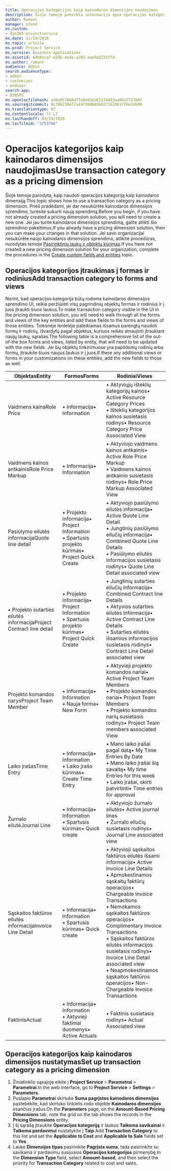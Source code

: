 ```yaml
---
title: Operacijos kategorijos kaip kainodaros dimensijos naudojimas
description: Šioje temoje pateikta informacija apie operacijos kategorijos kaip kainodaros dimensijos naudojimą.
author: Rumant
manager: kfend
ms.custom:
- dyn365-projectservice
ms.date: 11/19/2018
ms.topic: article
ms.prod: Project Service
ms.service: business-applications
ms.assetid: 64b81ca7-e2db-4e4a-a202-aae0eb235ffd
ms.author: rumant
audience: Admin
search.audienceType:
- admin
- customizer
- enduser
search.app:
- D365PS
ms.openlocfilehash: a36e0578b8d77a0ed1ea61134453aa064771760f
ms.sourcegitcommit: 8c786230ef2a497280885b827162561776e2eb00
ms.translationtype: HT
ms.contentlocale: lt-LT
ms.lasthandoff: 03/24/2020
ms.locfileid: "3753766"
---
```

# <a name="use-transaction-category-as-a-pricing-dimension"></a><span data-ttu-id="d907b-103">Operacijos kategorijos kaip kainodaros dimensijos naudojimas</span><span class="sxs-lookup"><span data-stu-id="d907b-103">Use transaction category as a pricing dimension</span></span>
<span data-ttu-id="d907b-104">Šioje temoje parodyta, kaip naudoti operacijos kategoriją kaip kainodaros dimensiją.</span><span class="sxs-lookup"><span data-stu-id="d907b-104">This topic shows how to use a transaction category as a pricing dimension.</span></span> <span data-ttu-id="d907b-105">Prieš pradėdami, jei dar nesukūrėte kainodaros dimensijos sprendimo, turėsite sukurti naują sprendimą.</span><span class="sxs-lookup"><span data-stu-id="d907b-105">Before you begin, if you have not already created a pricing dimension solution, you will need to create a new one.</span></span> <span data-ttu-id="d907b-106">Jei jau turite kainodaros dimensijos sprendimą, galite atlikti šio sprendimo pakeitimus.</span><span class="sxs-lookup"><span data-stu-id="d907b-106">If you already have a pricing dimension solution, then you can make your changes in that solution.</span></span> <span data-ttu-id="d907b-107">Jei savo organizacijai nesukūrėte naujo kainodaros dimensijos sprendimo, atlikite procedūras, nurodytas temoje [Pasirinktinių laukų ir objektų kūrimas](create-custom-fields-entities.md).</span><span class="sxs-lookup"><span data-stu-id="d907b-107">If you have not created a new pricing dimension solution for your organization, complete the procedures in the [Create custom fields and entities](create-custom-fields-entities.md) topic.</span></span>

## <a name="add-transaction-category-to-forms-and-views"></a><span data-ttu-id="d907b-108">Operacijos kategorijos įtraukimas į formas ir rodinius</span><span class="sxs-lookup"><span data-stu-id="d907b-108">Add transaction category to forms and views</span></span>
<span data-ttu-id="d907b-109">Norint, kad operacijos kategorija būtų rodoma kainodaros dimensijos sprendimo UI, reikia peržiūrėti visų pagrindinių objektų formas ir rodinius ir į juos įtraukti šiuos laukus.</span><span class="sxs-lookup"><span data-stu-id="d907b-109">To make transaction category visible in the UI in the pricing dimension solution, you will need to walk through all the forms and views of the key entities and add these fields to the forms and views of those entities.</span></span>
<span data-ttu-id="d907b-110">Tolesnėje lentelėje pateikiamas išsamus parengtų naudoti formų ir rodinių, išvardytų pagal objektus, kuriuos reikės atnaujinti įtraukiant naujų laukų, sąrašas.</span><span class="sxs-lookup"><span data-stu-id="d907b-110">The following table is a comprehensive list of the out-of-the box forms and views, listed by entity, that will need to be updated with the new fields.</span></span> <span data-ttu-id="d907b-111">Jei šių objektų tinkinimuose yra papildomų rodinių arba formų, įtraukite šiuos naujus laukus ir į juos.</span><span class="sxs-lookup"><span data-stu-id="d907b-111">If there any additional views or forms in your customizations on these entities, add the new fields to those as well.</span></span>

|  <span data-ttu-id="d907b-112">Objektas</span><span class="sxs-lookup"><span data-stu-id="d907b-112">Entity</span></span>        | <span data-ttu-id="d907b-113">Formos</span><span class="sxs-lookup"><span data-stu-id="d907b-113">Forms</span></span>     |<span data-ttu-id="d907b-114">Rodiniai</span><span class="sxs-lookup"><span data-stu-id="d907b-114">Views</span></span>        |
| ------------------------------|---------------------------------|----------------------------------|
|  <span data-ttu-id="d907b-115">Vaidmens kaina</span><span class="sxs-lookup"><span data-stu-id="d907b-115">Role Price</span></span>|<span data-ttu-id="d907b-116">• Informacija</span><span class="sxs-lookup"><span data-stu-id="d907b-116">• Information</span></span> |<span data-ttu-id="d907b-117">• Aktyviųjų išteklių kategorijų kainos</span><span class="sxs-lookup"><span data-stu-id="d907b-117">• Active Resource Category Prices</span></span><br> <span data-ttu-id="d907b-118">• Išteklių kategorijos kainos susietasis rodinys</span><span class="sxs-lookup"><span data-stu-id="d907b-118">• Resource Category Price Associated View</span></span>|
|  <span data-ttu-id="d907b-119">Vaidmens kainos antkainis</span><span class="sxs-lookup"><span data-stu-id="d907b-119">Role Price Markup</span></span>|<span data-ttu-id="d907b-120">• Informacija</span><span class="sxs-lookup"><span data-stu-id="d907b-120">• Information</span></span>|<span data-ttu-id="d907b-121">• Aktyviojo vaidmens kainos antkainis</span><span class="sxs-lookup"><span data-stu-id="d907b-121">• Active Role Price Markup</span></span><br><span data-ttu-id="d907b-122">• Vaidmens kainos antkainio susietasis rodinys</span><span class="sxs-lookup"><span data-stu-id="d907b-122">• Role Price Markup Associated View</span></span>|
|  <span data-ttu-id="d907b-123">Pasiūlymo eilutės informacija</span><span class="sxs-lookup"><span data-stu-id="d907b-123">Quote line detail</span></span>|<span data-ttu-id="d907b-124">• Projekto informacija</span><span class="sxs-lookup"><span data-stu-id="d907b-124">• Project Information</span></span><br><span data-ttu-id="d907b-125">• Spartusis projekto kūrimas</span><span class="sxs-lookup"><span data-stu-id="d907b-125">• Project Quick Create</span></span>|<span data-ttu-id="d907b-126">• Aktyviojo pasiūlymo eilutės informacija</span><span class="sxs-lookup"><span data-stu-id="d907b-126">• Active Quote Line Detail</span></span><br><span data-ttu-id="d907b-127">• Jungtinių pasiūlymo eilučių informacija</span><span class="sxs-lookup"><span data-stu-id="d907b-127">• Combined Quote Line Details</span></span><br><span data-ttu-id="d907b-128">• Pasiūlymo eilutės informacijos susietasis rodinys</span><span class="sxs-lookup"><span data-stu-id="d907b-128">• Quote Line Detail associated view</span></span>|
|  <span data-ttu-id="d907b-129">• Projekto sutarties eilutės informacija</span><span class="sxs-lookup"><span data-stu-id="d907b-129">Project Contract line detail</span></span>|<span data-ttu-id="d907b-130">• Projekto informacija</span><span class="sxs-lookup"><span data-stu-id="d907b-130">• Project Information</span></span><br><span data-ttu-id="d907b-131">• Spartusis projekto kūrimas</span><span class="sxs-lookup"><span data-stu-id="d907b-131">• Project Quick Create</span></span>|<span data-ttu-id="d907b-132">• Jungtinių sutarties eilučių informacija</span><span class="sxs-lookup"><span data-stu-id="d907b-132">• Combined Contract line Details</span></span><br><span data-ttu-id="d907b-133">• Aktyvios sutarties eilutės informacija</span><span class="sxs-lookup"><span data-stu-id="d907b-133">• Active Contract Line Details</span></span><br><span data-ttu-id="d907b-134">• Sutarties eilutės išsamios informacijos susietasis rodinys</span><span class="sxs-lookup"><span data-stu-id="d907b-134">• Contract Line Detail associated view</span></span>|
|  <span data-ttu-id="d907b-135">Projekto komandos narys</span><span class="sxs-lookup"><span data-stu-id="d907b-135">Project Team Member</span></span>|<span data-ttu-id="d907b-136">• Informacija</span><span class="sxs-lookup"><span data-stu-id="d907b-136">• Information</span></span><br><span data-ttu-id="d907b-137">• Nauja forma</span><span class="sxs-lookup"><span data-stu-id="d907b-137">• New Form</span></span>|<span data-ttu-id="d907b-138">• Aktyvieji projekto komandos nariai</span><span class="sxs-lookup"><span data-stu-id="d907b-138">• Active Project Team Members</span></span><br><span data-ttu-id="d907b-139">• Projekto komandos nariai</span><span class="sxs-lookup"><span data-stu-id="d907b-139">• Project Team Members</span></span><br><span data-ttu-id="d907b-140">• Projekto komandos narių susietasis rodinys</span><span class="sxs-lookup"><span data-stu-id="d907b-140">• Project Team members associated View</span></span>|
|  <span data-ttu-id="d907b-141">Laiko įrašas</span><span class="sxs-lookup"><span data-stu-id="d907b-141">Time Entry</span></span>|<span data-ttu-id="d907b-142">• Informacija</span><span class="sxs-lookup"><span data-stu-id="d907b-142">• Information</span></span><br><span data-ttu-id="d907b-143">• Laiko įrašo kūrimas</span><span class="sxs-lookup"><span data-stu-id="d907b-143">• Create Time Entry</span></span>|<span data-ttu-id="d907b-144">• Mano laiko įrašai pagal datą</span><span class="sxs-lookup"><span data-stu-id="d907b-144">• My Time Entries By Date</span></span><br><span data-ttu-id="d907b-145">• Mano laiko įrašai šią savaitę</span><span class="sxs-lookup"><span data-stu-id="d907b-145">• My time Entries for this week</span></span><br><span data-ttu-id="d907b-146">• Laiko įrašai, skirti patvirtinti</span><span class="sxs-lookup"><span data-stu-id="d907b-146">• Time entries for approval</span></span>|
|  <span data-ttu-id="d907b-147">Žurnalo eilutė</span><span class="sxs-lookup"><span data-stu-id="d907b-147">Journal Line</span></span>|<span data-ttu-id="d907b-148">• Informacija</span><span class="sxs-lookup"><span data-stu-id="d907b-148">• Information</span></span><br><span data-ttu-id="d907b-149">• Spartusis kūrimas</span><span class="sxs-lookup"><span data-stu-id="d907b-149">• Quick create</span></span>|<span data-ttu-id="d907b-150">• Aktyviojo žurnalo eilutės</span><span class="sxs-lookup"><span data-stu-id="d907b-150">• Active journal lines</span></span><br><span data-ttu-id="d907b-151">• Žurnalo eilučių susietasis rodinys</span><span class="sxs-lookup"><span data-stu-id="d907b-151">• Journal Line associated view</span></span>|
|  <span data-ttu-id="d907b-152">Sąskaitos faktūros eilutės informacija</span><span class="sxs-lookup"><span data-stu-id="d907b-152">Invoice Line Detail</span></span>|<span data-ttu-id="d907b-153">• Informacija</span><span class="sxs-lookup"><span data-stu-id="d907b-153">• Information</span></span><br><span data-ttu-id="d907b-154">• Spartusis kūrimas</span><span class="sxs-lookup"><span data-stu-id="d907b-154">• Quick create</span></span>|<span data-ttu-id="d907b-155">• Aktyvioji sąskaitos faktūros eilutės išsami informacija</span><span class="sxs-lookup"><span data-stu-id="d907b-155">• Active Invoice Line Details</span></span><br><span data-ttu-id="d907b-156">• Apmokestinamos sąskaitų faktūrų operacijos</span><span class="sxs-lookup"><span data-stu-id="d907b-156">• Chargeable Invoice Transactions</span></span><br><span data-ttu-id="d907b-157">• Nemokamos sąskaitos faktūros operacijos</span><span class="sxs-lookup"><span data-stu-id="d907b-157">• Complimentary Invoice Transactions</span></span><br><span data-ttu-id="d907b-158">• Sąskaitos faktūros eilutės informacijos susietasis rodinys</span><span class="sxs-lookup"><span data-stu-id="d907b-158">• Invoice Line Detail associated view</span></span><br><span data-ttu-id="d907b-159">• Neapmokestinamos sąskaitos faktūros operacijos</span><span class="sxs-lookup"><span data-stu-id="d907b-159">• Non-Chargeable Invoice Transactions</span></span>|
|  <span data-ttu-id="d907b-160">Faktinis</span><span class="sxs-lookup"><span data-stu-id="d907b-160">Actual</span></span>|<span data-ttu-id="d907b-161">• Informacija</span><span class="sxs-lookup"><span data-stu-id="d907b-161">• Information</span></span><br><span data-ttu-id="d907b-162">• Aktyvieji faktiniai duomenys</span><span class="sxs-lookup"><span data-stu-id="d907b-162">• Active Actuals</span></span>|<span data-ttu-id="d907b-163">• Faktinis susietasis rodinys</span><span class="sxs-lookup"><span data-stu-id="d907b-163">• Actual Associated view</span></span>|

## <a name="set-up-transaction-category-as-a-pricing-dimension"></a><span data-ttu-id="d907b-164">Operacijos kategorijos kaip kainodaros dimensijos nustatymas</span><span class="sxs-lookup"><span data-stu-id="d907b-164">Set up transaction category as a pricing dimension</span></span>

1. <span data-ttu-id="d907b-165">Žiniatinklio sąsajoje eikite į **Project Service** > **Parametrai** > **Parametrai**.</span><span class="sxs-lookup"><span data-stu-id="d907b-165">In the web interface, go to **Project Service** > **Settings** > **Parameters**.</span></span> 
2. <span data-ttu-id="d907b-166">Puslapio **Parametrai** skirtuke **Suma pagrįstos kainodaros dimensijos** pastebėkite, kad skirtuko tinklelis rodo objekte **Kainodaros dimensijos** esančius įrašus.</span><span class="sxs-lookup"><span data-stu-id="d907b-166">On the **Parameters** page, on the **Amount-Based Pricing Dimensions** tab, note the grid on the tab shows the records in the **Pricing Dimensions** entity.</span></span>
3. <span data-ttu-id="d907b-167">Į šį sąrašą įtraukite **Operacijos kategoriją** ir laukus **Taikoma savikainai** ir **Taikoma pardavimui** nustatykite į **Taip**.</span><span class="sxs-lookup"><span data-stu-id="d907b-167">Add **Transaction Category** to this list and set the **Applicable to Cost** and **Applicable to Sale** fields set to **Yes**.</span></span>
4. <span data-ttu-id="d907b-168">Lauke **Dimensijos tipas** pasirinkite **Pagrįsta suma**, tada pasirinkite su savikaina ir pardavimu susijusios **Operacijos kategorijos** pirmenybę.</span><span class="sxs-lookup"><span data-stu-id="d907b-168">In the **Dimension Type** field, select **Amount-based**, and then select the priority for **Transaction Category** related to cost and sales.</span></span>
